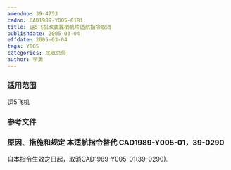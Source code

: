 ```yaml
---
amendno: 39-4753  
cadno: CAD1989-Y005-01R1  
title: 运5飞机改装翼梢帆片适航指令取消  
publishdate: 2005-03-04  
effdate: 2005-03-04  
tags: Y005  
categories: 民航总局  
author: 李勇  
---
```

  
### 适用范围  
运5飞机  
  
<!--more-->  
### 参考文件  
  
### 原因、措施和规定 本适航指令替代 CAD1989-Y005-01，39-0290  
自本指令生效之日起，取消CAD1989-Y005-01(39-0290).  
